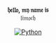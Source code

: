 <p align="center">
  <br><b>𝔥𝔢𝔩𝔩𝔬, 𝔪𝔶 𝔫𝔞𝔪𝔢 𝔦𝔰</b><br>
  𝔩𝔦𝔪𝔬𝔠𝔥
</p>

<p align="center">
<a href="https://www.python.org/" target="_blank" rel="noreferrer"><img src="https://i.pinimg.com/originals/03/62/83/036283325a240ce6cfc478e30b019825.gif" alt="Python" /></a>
</p>
